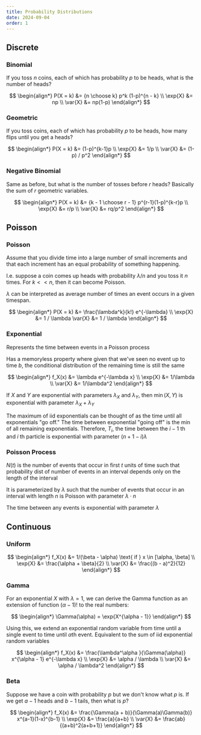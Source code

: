 ```yaml
---
title: Probability Distributions
date: 2024-09-04
order: 1
---
```


## Discrete

### Binomial

If you toss $n$ coins, each of which has probability $p$ to be heads, what is the number of heads?

$$
\begin{align*}
P(X = k) &= {n \choose k} p^k (1-p)^{n - k} \\
\exp{X} &= np \\
\var{X} &= np(1-p)
\end{align*}
$$

### Geometric

If you toss coins, each of which has probability $p$ to be heads, how many flips until you get a heads?

$$
\begin{align*}
P(X = k) &= (1-p)^{k-1}p \\
\exp{X} &= 1/p \\
\var{X} &= (1-p) / p^2
\end{align*}
$$

### Negative Binomial

Same as before, but what is the number of tosses before $r$ heads? Basically the sum of $r$ geometric variables.

$$
\begin{align*}
P(X = k) &= {k - 1 \choose r - 1} p^{r-1}(1-p)^{k-r}p \\
\exp{X} &= r/p \\
\var{X} &= rq/p^2
\end{align*}
$$

## Poisson

### Poisson

Assume that you divide time into a large number of small increments and that each increment has an equal probability of something happening.

I.e. suppose a coin comes up heads with probability $\lambda / n$ and you toss it $n$ times. For $k << n$, then it can become Poisson.

$\lambda$ can be interpreted as average number of times an event occurs in a given timespan.

$$
\begin{align*}
P(X = k) &= \frac{\lambda^k}{k!} e^{-\lambda} \\
\exp{X} &= 1 / \lambda
\var{X} &= 1 / \lambda
\end{align*}
$$

### Exponential

Represents the time between events in a Poisson process

Has a memoryless property where given that we've seen no event up to time $b$, the conditional distribution of the remaining time is still the same

$$
\begin{align*}
f_X(x) &= \lambda e^{-\lambda x} \\
\exp{X} &= 1/\lambda \\
\var{X} &= 1/\lambda^2
\end{align*}
$$

If $X$ and $Y$ are exponential with parameters $\lambda_X$ and $\lambda_Y$, then $\min(X, Y)$ is exponential with parameter $\lambda_X + \lambda_Y$

The maximum of iid exponentials can be thought of as the time until all exponentials "go off." The time between exponential "going off" is the min of all remaining exponentials. Therefore, $T_i$, the time between the $i-1$ th and $i$ th particle is exponential with parameter $(n + 1 - i)\lambda$

### Poisson Process

$N(t)$ is the number of events that occur in first $t$ units of time such that probability dist of number of events in an interval depends only on the length of the interval

It is parameterized by $\lambda$ such that the number of events that occur in an interval with length $n$ is Poisson with parameter $\lambda \cdot n$

The time between any events is exponential with parameter $\lambda$

## Continuous

### Uniform

$$
\begin{align*}
f_X(x) &= 1/(\beta - \alpha) \text{ if } x \in [\alpha, \beta] \\
\exp{X} &= \frac{\alpha + \beta}{2} \\
\var{X} &= \frac{(b - a)^2}{12}
\end{align*}
$$

### Gamma

For an exponential $X$ with $\lambda = 1$, we can derive the Gamma function as an extension of function $(\alpha - 1)!$ to the real numbers:

$$
\begin{align*}
\Gamma(\alpha) = \exp{X^{\alpha - 1}}
\end{align*}
$$

Using this, we extend an exponential random variable from time until a single event to time until $\alpha$th event. Equivalent to the sum of iid exponential random variables

$$
\begin{align*}
f_X(x) &= \frac{\lambda^\alpha }{\Gamma(\alpha)} x^{\alpha - 1} e^{-\lambda x} \\
\exp{X} &= \alpha / \lambda \\
\var{X} &= \alpha / \lambda^2
\end{align*}
$$

### Beta

Suppose we have a coin with probability $p$ but we don't know what $p$ is. If we get $a - 1$ heads and $b - 1$ tails, then what is $p$?

$$
\begin{align*}
f_X(x) &= \frac{\Gamma(a + b)}{\Gamma(a)\Gamma(b)} x^{a-1}(1-x)^{b-1} \\
\exp{X} &= \frac{a}{a+b} \\
\var{X} &= \frac{ab}{(a+b)^2(a+b+1)}
\end{align*}
$$

